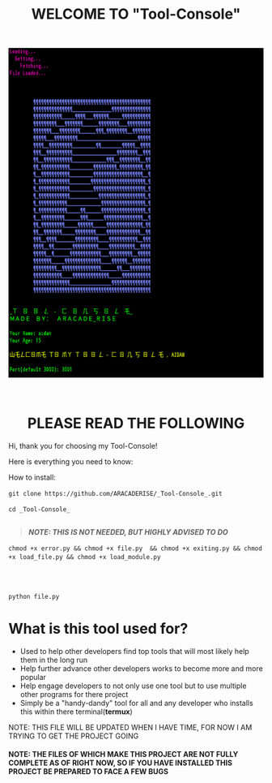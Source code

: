  # <h1 align="center">WELCOME TO __"Tool-Console"__</h1> 
 
 </br>
<p align="center">
<img height="650" width="950" src="https://github.com/ARACADERISE/_Tool-Console_/blob/master/Screenshot%202019-06-07%20at%2012.09.54%20PM.png?raw=true">
</p>
</br>

### <h1 align="center">PLEASE READ THE FOLLOWING</h1> 



Hi, thank you for choosing my Tool-Console!

Here is everything you need to know:

How to install:

``` git clone https://github.com/ARACADERISE/_Tool-Console_.git ```

 ```cd _Tool-Console_ ```

## ##
 > **_NOTE: THIS IS NOT NEEDED, BUT HIGHLY ADVISED TO DO_** 
 
 ``` chmod +x error.py && chmod +x file.py  && chmod +x exiting.py && chmod +x load_file.py && chmod +x load_module.py ```
## ##
 
</br>
 
 ```python file.py ```
 
 
 # What is this tool used for?
  - Used to help other developers find top tools that will most likely help them in the long run
  - Help further advance other developers works to become more and more popular
  - Help engage developers to not only use one tool but to use multiple other programs for there project
  - Simply be a "handy-dandy" tool for all and any developer who installs this within there terminal(**termux**)

 NOTE: THIS FILE WILL BE UPDATED WHEN I HAVE TIME, FOR NOW I AM TRYING TO GET THE PROJECT GOING 
 #### NOTE: THE FILES OF WHICH MAKE THIS PROJECT ARE NOT FULLY COMPLETE AS OF RIGHT NOW, SO IF YOU HAVE INSTALLED THIS PROJECT BE              PREPARED TO FACE A FEW BUGS
